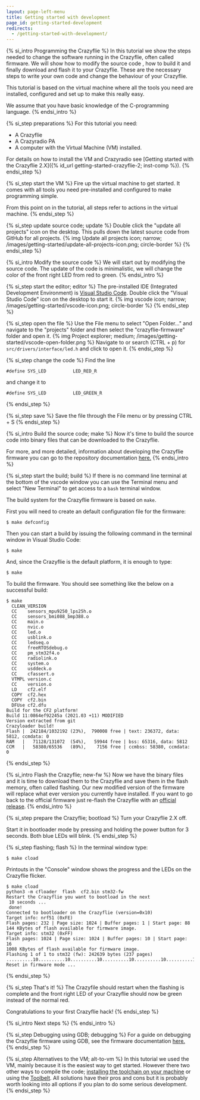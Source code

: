 ```yaml
---
layout: page-left-menu
title: Getting started with development
page_id: getting-started-development
redirects:
  - /getting-started-with-development/
---
```


{% si_intro Programming the Crazyflie %}
In this tutorial we show the steps needed to change the software running in the
Crazyflie, often called firmware. We will show how to modify the source code ,
how to build it and finally download and flash it to your Crazyflie.
These are the necessary steps to write your own code and change the behaviour
of your Crazyflie.

This tutorial is based on the virtual machine where all the tools you need are
installed, configured and set up to make this really easy.

We assume that you have basic knowledge of the C-programming language.
{% endsi_intro %}

{% si_step preparations %}
For this tutorial you need:

* A Crazyflie
* A Crazyradio PA
* A computer with the Virtual Machine (VM) installed.

For details on how to install the VM and Crazyradio see
[Getting started with the Crazyflie 2.X]({% id_url getting-started-crazyflie-2; inst-comp %}).
{% endsi_step %}

{% si_step start the VM %}
Fire up the virtual machine to get started. It comes with all
tools you need pre-installed and configured to make programming simple.

From this point on in the tutorial, all steps refer to actions in the virtual machine.
{% endsi_step %}

{% si_step update source code; update %}
Double click the "update all projects" icon on the desktop. This pulls down the
latest source code from GitHub for all projects.
{% img Update all projects icon; narrow; /images/getting-started/update-all-projects-icon.png; circle-border %}
{% endsi_step %}


{% si_intro Modify the source code %}
We will start out by modifying the source code. The update of the code is
minimalistic, we will change the color of the front right LED from red to green.
{% endsi_intro %}

{% si_step start the editor; editor %}
The pre-installed IDE (Integrated Development Environment) is [Visual Studio Code](https://code.visualstudio.com/).
Double click the "Visual Studio Code" icon on the desktop to start it.
{% img vscode icon; narrow; /images/getting-started/vscode-icon.png; circle-border %}
{% endsi_step %}

{% si_step open the file %}
Use the File menu to select "Open Folder..." and navigate to the "projects" folder and then select the "crazyflie-firmware" folder and open it.
{% img Project explorer; medium; /images/getting-started/vscode-open-folder.png %}
Navigate to or search (CTRL + p) for `src/drivers/interface/led.h` and click to open it.
{% endsi_step %}

{% si_step change the code %}
Find the line

```
#define SYS_LED          LED_RED_R
```

and change it to

```
#define SYS_LED          LED_GREEN_R
```

{% endsi_step %}

{% si_step save %}
Save the file through the File menu or by pressing CTRL + S
{% endsi_step %}


{% si_intro Build the source code; make %}
Now it's time to build the source code into binary files that can be
downloaded to the Crazyflie.

For more, and more detailed, information about developing the Crazyflie firmware you can
go to the repository documentation [here.](/documentation/repository/crazyflie-firmware/master/)
{% endsi_intro %}

{% si_step start the build; build %}
If there is no command line terminal at the bottom of the vscode window you can use
the Terminal menu and select "New Terminal" to get access to a `bash` terminal window.

The build system for the Crazyflie firmware is based on `make`. 

First you will need to create an default configuration file for the firmware:
```
$ make defconfig
```

Then you can start a build by issuing the following command in the terminal window in Visual Studio Code:
```
$ make
```

And, since the Crazyflie is the default platform, it is enough to type:
```
$ make
```
To build the firmware. You should see something like the below on a successful build:
```
$ make
  CLEAN_VERSION
  CC    sensors_mpu9250_lps25h.o
  CC    sensors_bmi088_bmp388.o
  CC    main.o
  CC    nvic.o
  CC    led.o
  CC    usblink.o
  CC    ledseq.o
  CC    freeRTOSdebug.o
  CC    pm_stm32f4.o
  CC    radiolink.o
  CC    system.o
  CC    usddeck.o
  CC    cfassert.o
  VTMPL version.c
  CC    version.o
  LD    cf2.elf
  COPY  cf2.hex
  COPY  cf2.bin
  DFUse cf2.dfu
Build for the CF2 platform!
Build 11:0864ef92245a (2021.03 +11) MODIFIED
Version extracted from git
Crazyloader build!
Flash |  242184/1032192 (23%),  790008 free | text: 236372, data: 5812, ccmdata: 0
RAM   |   71128/131072  (54%),   59944 free | bss: 65316, data: 5812
CCM   |   58380/65536   (89%),    7156 free | ccmbss: 58380, ccmdata: 0
```
{% endsi_step %}

{% si_intro Flash the Crazyflie; new-fw %}
Now we have the binary files and it is time to download them to the Crazyflie
and save them in the flash memory, often called flashing. Our new modified
version of the firmware will replace what ever version you currently have
installed. If you want to go back to the official firmware just re-flash the
Crazyflie with an [official release](https://github.com/bitcraze/crazyflie-firmware/releases).
{% endsi_intro %}

{% si_step prepare the Crazyflie; bootload %}
Turn your Crazyflie 2.X off.

Start it in bootloader mode by pressing and holding the power button for 3
seconds. Both blue LEDs will blink.
{% endsi_step %}

{% si_step flashing; flash %}
In the terminal window type:
```
$ make cload
```

Printouts in the "Console" window shows the progress and the LEDs on the
Crazyflie flicker.
```
$ make cload
python3 -m cfloader  flash  cf2.bin stm32-fw
Restart the Crazyflie you want to bootload in the next
 10 seconds ...
 done!
Connected to bootloader on the Crazyflie (version=0x10)
Target info: nrf51 (0xFE)
Flash pages: 232 | Page size: 1024 | Buffer pages: 1 | Start page: 88
144 KBytes of flash available for firmware image.
Target info: stm32 (0xFF)
Flash pages: 1024 | Page size: 1024 | Buffer pages: 10 | Start page: 16
1008 KBytes of flash available for firmware image.
Flashing 1 of 1 to stm32 (fw): 242639 bytes (237 pages) ..........10..........10..........10..........10..........10..........10..........10..........10..........10..........10..........10..........10..........10..........10..........10..........10..........10..........10..........10..........10..........10..........10..........10.......7
Reset in firmware mode ...
```

{% endsi_step %}

{% si_step That's it! %}
The Crazyfile should restart when the flashing is complete and the front right LED
of your Crazyflie should now be green instead of the normal red.

Congratulations to your first Crazyflie hack!
{% endsi_step %}

{% si_intro Next steps %}
{% endsi_intro %}

{% si_step Debugging using GDB; debugging %}
For a guide on debugging the Crazyflie firmware using GDB, see the firmware documentation [here.](/documentation/repository/crazyflie-firmware/master/development/openocd_gdb_debugging/)
{% endsi_step %}

{% si_step Alternatives to the VM; alt-to-vm %}
In this tutorial we used the VM, mainly because it is the easiest way to get started. However there two other ways to
compile the code; [installing the toolchain on your machine](/documentation/repository/crazyflie-firmware/master/building-and-flashing/build/)
or using the [Toolbelt](/documentation/repository/toolbelt/master/). All solutions have their pros and
cons but it is probably worth looking into all options if you plan to do some serious development.
{% endsi_step %}
